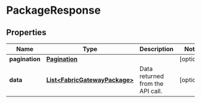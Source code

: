 

# PackageResponse


## Properties

| Name | Type | Description | Notes |
|------------ | ------------- | ------------- | -------------|
|**pagination** | [**Pagination**](Pagination.md) |  |  [optional] |
|**data** | [**List&lt;FabricGatewayPackage&gt;**](FabricGatewayPackage.md) | Data returned from the API call. |  [optional] |



